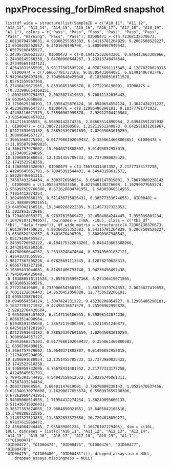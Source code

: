 # npxProcessing_forDimRed snapshot

    list(df_wide = structure(list(SampleID = c("A10_11", "A11_12", 
    "A12_13", "A13_14", "A14_15", "A15_16", "A16_17", "A17_18", "A18_19", 
    "A1_1"), colors = c("Pass", "Pass", "Pass", "Pass", "Pass", "Pass", 
    "Pass", "Warning", "Pass", "Pass"), OID00471 = c(4.72308138370673, 
    2.60138794758631, 4.99366255353383, 6.54115781264829, 9.2062508529227, 
    13.6530328262857, 6.3401670496798, -1.80890967946542, 5.05179108455927, 
    6.24395726062122), OID00472 = c(-0.194175322643201, 0.846413663308966, 
    2.24430145260358, 3.04760960644267, 3.23313748474644, 0.373495691837121, 
    7.42641831565595, 3.98177367595226, 4.07825691113345, 4.12878270628313
    ), OID00474 = c(7.66667781727168, 9.10305431044081, 6.81491406793746, 
    3.94236456497438, 2.79450640425048, -0.183880510111528, 5.05761559967368, 
    6.27430419071565, 5.85910851869576, 8.277223619609), OID00475 = c(0.733906654360151, 
    -1.80323379794353, 2.0023827419653, 9.70011132036443, 14.8630452058888, 
    12.7750629200191, 13.6955425876424, 10.0940654554124, 1.3047424231222, 
    9.45238208054727), OID00476 = c(8.12996486290181, 9.18377781771932, 
    9.42498116671579, 3.25590962999878, -2.92912704420504, -3.93540468457022, 
    6.3147116106555, 6.59898142874236, 2.88663514890964, 2.63948591285038
    ), OID00477 = c(1.38672119300569, 1.25211951240873, 0.642581831201967, 
    1.02121593033182, 0.288523397691659, 1.02935083010259, 1.30809684957127, 
    2.39053668275303, 0.0177980102069437, 0.355061460800385), OID00478 = c(11.8558790409815, 
    14.3664757979602, 15.0640371808807, 9.01496852953015, 2.11734895204695, 
    10.1200891680054, 12.1351455785733, 12.7373980825422, 12.1741522918258, 
    14.1468958732696), OID00479 = c(4.76678431401352, 2.21777333177258, 
    3.41245645651791, 6.78945391544481, 4.54943158612572, 2.58226746061311, 
    1.74587433264434, 4.3003726968554, 3.66481147019001, 3.70670009238143
    ), OID00480 = c(1.0525470537456, 0.621940130276608, 1.16290077655574, 
    0.556997659780306, 0.672620604741951, 1.54305068514955, 1.71954412274254, 
    1.38249093660133, 0.511436715026431, 0.38577353674055), OID00481 = c(12.9884890921651, 
    13.6405042168516, 15.3409288222585, 9.11457327323853, 11.3022853572686, 
    10.7294018059271, 6.97837615869472, 12.4584084244445, 7.955839801234, 
    7.10478107179405)), row.names = c(NA, -10L), class = c("tbl_df", 
    "tbl", "data.frame")), df_wide_matrix = structure(c(4.72308138370673, 
    2.60138794758631, 4.99366255353383, 6.54115781264829, 9.2062508529227, 
    13.6530328262857, 6.3401670496798, -1.80890967946542, 5.05179108455927, 
    6.24395726062122, -0.194175322643201, 0.846413663308966, 2.24430145260358, 
    3.04760960644267, 3.23313748474644, 0.373495691837121, 7.42641831565595, 
    3.98177367595226, 4.07825691113345, 4.12878270628313, 7.66667781727168, 
    9.10305431044081, 6.81491406793746, 3.94236456497438, 2.79450640425048, 
    -0.183880510111528, 5.05761559967368, 6.27430419071565, 5.85910851869576, 
    8.277223619609, 0.733906654360151, -1.80323379794353, 2.0023827419653, 
    9.70011132036443, 14.8630452058888, 12.7750629200191, 13.6955425876424, 
    10.0940654554124, 1.3047424231222, 9.45238208054727, 8.12996486290181, 
    9.18377781771932, 9.42498116671579, 3.25590962999878, -2.92912704420504, 
    -3.93540468457022, 6.3147116106555, 6.59898142874236, 2.88663514890964, 
    2.63948591285038, 1.38672119300569, 1.25211951240873, 0.642581831201967, 
    1.02121593033182, 0.288523397691659, 1.02935083010259, 1.30809684957127, 
    2.39053668275303, 0.0177980102069437, 0.355061460800385, 11.8558790409815, 
    14.3664757979602, 15.0640371808807, 9.01496852953015, 2.11734895204695, 
    10.1200891680054, 12.1351455785733, 12.7373980825422, 12.1741522918258, 
    14.1468958732696, 4.76678431401352, 2.21777333177258, 3.41245645651791, 
    6.78945391544481, 4.54943158612572, 2.58226746061311, 1.74587433264434, 
    4.3003726968554, 3.66481147019001, 3.70670009238143, 1.0525470537456, 
    0.621940130276608, 1.16290077655574, 0.556997659780306, 0.672620604741951, 
    1.54305068514955, 1.71954412274254, 1.38249093660133, 0.511436715026431, 
    0.38577353674055, 12.9884890921651, 13.6405042168516, 15.3409288222585, 
    9.11457327323853, 11.3022853572686, 10.7294018059271, 6.97837615869472, 
    12.4584084244445, 7.955839801234, 7.10478107179405), dim = c(10L, 
    10L), dimnames = list(c("A10_11", "A11_12", "A12_13", "A13_14", 
    "A14_15", "A15_16", "A16_17", "A17_18", "A18_19", "A1_1"), c("OID00471", 
    "OID00472", "OID00474", "OID00475", "OID00476", "OID00477", "OID00478", 
    "OID00479", "OID00480", "OID00481"))), dropped_assays.na = NULL, 
        dropped_assays.missingness = NULL)

